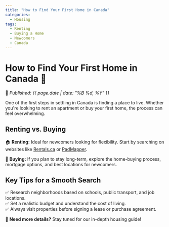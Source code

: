 ```yaml
---
title: "How to Find Your First Home in Canada"
categories:
  - Housing
tags:
  - Renting
  - Buying a Home
  - Newcomers
  - Canada
---
```


# **How to Find Your First Home in Canada** 🏡  

📅 *Published: {{ page.date | date: "%B %d, %Y" }}*  

One of the first steps in settling in Canada is finding a place to live. Whether you're looking to rent an apartment or buy your first home, the process can feel overwhelming.  

## **Renting vs. Buying**  
🏠 **Renting:** Ideal for newcomers looking for flexibility. Start by searching on websites like [Rentals.ca](https://rentals.ca) or [PadMapper](https://www.padmapper.com).  

🏡 **Buying:** If you plan to stay long-term, explore the home-buying process, mortgage options, and best locations for newcomers.  

## **Key Tips for a Smooth Search**  
✅ Research neighborhoods based on schools, public transport, and job locations.  
✅ Set a realistic budget and understand the cost of living.  
✅ Always visit properties before signing a lease or purchase agreement.  

📍 **Need more details?** Stay tuned for our in-depth housing guide!  
